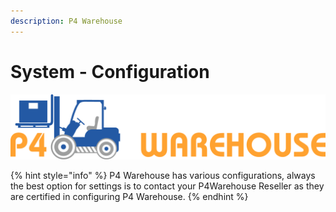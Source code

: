 ```yaml
---
description: P4 Warehouse
---
```


# System - Configuration



![P4 Warehouse Management system](../../.gitbook/assets/logo_inside.png)

{% hint style="info" %}
P4 Warehouse has various configurations, always the best option for settings is to contact your P4Warehouse Reseller as they are certified in configuring P4 Warehouse.
{% endhint %}
